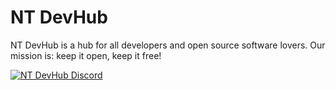 # NT DevHub

NT DevHub is a hub for all developers and open source software lovers. Our mission is: keep it open, keep it free!

<a href="https://discord.gg/qzB37WS5AT">
         <img alt="NT DevHub Discord" src="https://discord.com/api/guilds/1207460031751262240/widget.png?style=banner2">
</a>
